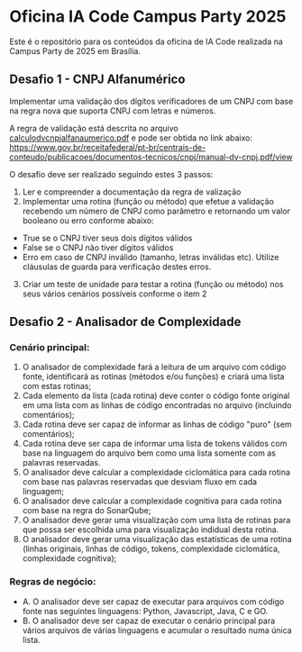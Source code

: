 # Oficina IA Code Campus Party 2025
Este é o repositório para os conteúdos da oficina de IA Code realizada na Campus Party de 2025 em Brasília.

## Desafio 1 - CNPJ Alfanumérico

Implementar uma validação dos dígitos verificadores de um CNPJ com base na regra nova que suporta CNPJ com letras e números.

A regra de validação está descrita no arquivo [calculodvcnpjalfanaumerico.pdf](calculodvcnpjalfanaumerico.pdf) e pode ser obtida no link abaixo:
https://www.gov.br/receitafederal/pt-br/centrais-de-conteudo/publicacoes/documentos-tecnicos/cnpj/manual-dv-cnpj.pdf/view

O desafio deve ser realizado seguindo estes 3 passos:
1. Ler e compreender a documentação da regra de valização
2. Implementar uma rotina (função ou método) que efetue a validação recebendo um número de CNPJ como parâmetro e retornando um valor booleano ou erro conforme abaixo:
  * True se o CNPJ tiver seus dois dígitos válidos
  * False se o CNPJ não tiver dígitos válidos
  * Erro em caso de CNPJ inválido (tamanho, letras inválidas etc). Utilize cláusulas de guarda para verificação destes erros.
3. Criar um teste de unidade para testar a rotina (função ou método) nos seus vários cenários possíveis conforme o item 2

## Desafio 2 - Analisador de Complexidade

### Cenário principal: 
1. O analisador de complexidade fará a leitura de um arquivo com código fonte, identificará as rotinas (métodos e/ou funções) e criará uma lista com estas rotinas;
2. Cada elemento da lista (cada rotina) deve conter o código fonte original em uma lista com as linhas de código encontradas no arquivo (incluindo comentários);
3. Cada rotina deve ser capaz de informar as linhas de código "puro" (sem comentários);
4. Cada rotina deve ser capa de informar uma lista de tokens válidos com base na linguagem do arquivo bem como uma lista somente com as palavras reservadas.
5. O analisador deve calcular a complexidade ciclomática para cada rotina com base nas palavras reservadas que  desviam fluxo em cada linguagem;
6. O analisador deve calcular a complexidade cognitiva para cada rotina com base na regra do SonarQube;
7. O analisador deve gerar uma visualização com uma lista de rotinas para que possa ser escolhida uma para visualização indidual desta rotina.
8. O analisador deve gerar uma visualização das estatísticas de uma rotina (linhas originais, linhas de código, tokens, complexidade ciclomática, complexidade cognitiva);

### Regras de negócio:
* A. O analisador deve ser capaz de executar para arquivos com código fonte nas seguintes linguagens: Python, Javascript, Java, C e GO.
* B. O analisador deve ser capaz de executar o cenário principal para vários arquivos de várias linguagens e acumular o resultado numa única lista.

